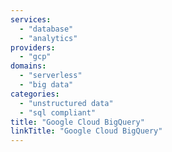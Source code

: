 ```yaml
---
services: 
  - "database"
  - "analytics"
providers:
  - "gcp"
domains:
  - "serverless"
  - "big data"
categories:
  - "unstructured data"
  - "sql compliant"
title: "Google Cloud BigQuery"
linkTitle: "Google Cloud BigQuery"
---
```

